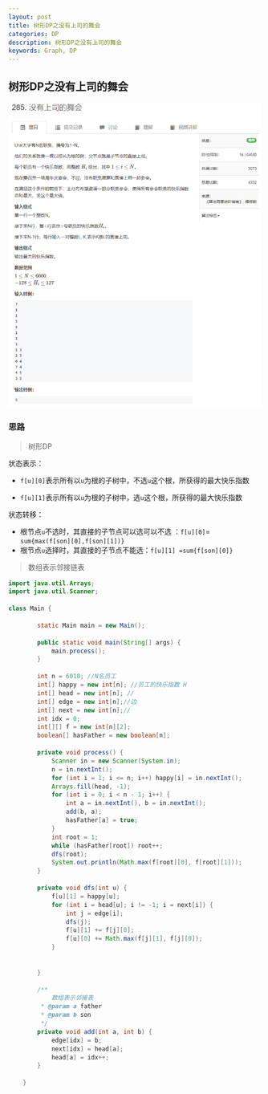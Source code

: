 ```yaml
---
layout: post
title: 树形DP之没有上司的舞会
categories: DP
description: 树形DP之没有上司的舞会
keywords: Graph, DP
---
```


## 树形DP之没有上司的舞会

![image-20201020195542551](/images/posts/algorithm/dp/un-classify/image-20201020195542551.png)

### 思路

> 树形DP

状态表示：

- `f[u][0]`表示所有以`u`为根的子树中，不选`u`这个根，所获得的最大快乐指数

- `f[u][1]`表示所有以`u`为根的子树中，选`u`这个根，所获得的最大快乐指数

状态转移：

- 根节点`u`不选时，其直接的子节点可以选可以不选 ：`f[u][0]`= `sum{max(f[son][0],f[son][1])}`
- 根节点`u`选择时，其直接的子节点不能选：`f[u][1] =sum{f[son][0]}`

> 数组表示邻接链表

```java
import java.util.Arrays;
import java.util.Scanner;

class Main {

        static Main main = new Main();

        public static void main(String[] args) {
            main.process();
        }
     
        int n = 6010; //N名员工
        int[] happy = new int[n]; //员工的快乐指数 H
        int[] head = new int[n]; //
        int[] edge = new int[n];//边
        int[] next = new int[n];//
        int idx = 0;
        int[][] f = new int[n][2];
        boolean[] hasFather = new boolean[n];

        private void process() {
            Scanner in = new Scanner(System.in);
            n = in.nextInt();
            for (int i = 1; i <= n; i++) happy[i] = in.nextInt();
            Arrays.fill(head, -1);
            for (int i = 0; i < n - 1; i++) {
                int a = in.nextInt(), b = in.nextInt();
                add(b, a);
                hasFather[a] = true;
            }
            int root = 1;
            while (hasFather[root]) root++;
            dfs(root);
            System.out.println(Math.max(f[root][0], f[root][1]));
        }

        private void dfs(int u) {
            f[u][1] = happy[u];
            for (int i = head[u]; i != -1; i = next[i]) {
                int j = edge[i];
                dfs(j);
                f[u][1] += f[j][0];
                f[u][0] += Math.max(f[j][1], f[j][0]);
            }


        }

        /**
        	数组表示邻接表
         * @param a father
         * @param b son
         */
        private void add(int a, int b) {
            edge[idx] = b;
            next[idx] = head[a];
            head[a] = idx++;
        }

    }
```





